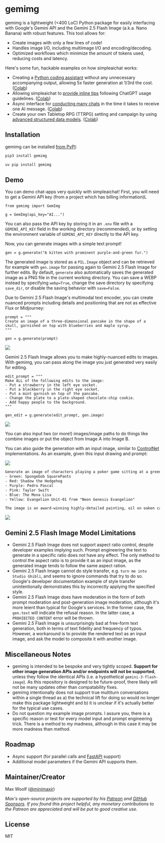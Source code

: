 # gemimg

gemimg is a lightweight (<400 LoC) Python package for easily interfacing with Google's Gemini API and the Gemini 2.5 Flash Image (a.k.a. Nano Banana) with robust features. This tool allows for:

- Create images with only a few lines of code!
- Handles image I/O, including multiimage I/O and encoding/decoding.
- Optimized workflows which minimize the amount of tokens used, reducing costs and latency.

Here's some fun, hackable examples on how simpleaichat works:

- Creating a [Python coding assistant](examples/notebooks/simpleaichat_coding.ipynb) without any unnecessary accompanying output, allowing 5x faster generation at 1/3rd the cost. ([Colab](https://colab.research.google.com/github/minimaxir/simpleaichat/blob/main/examples/notebooks/simpleaichat_coding.ipynb))
- Allowing simpleaichat to [provide inline tips](examples/notebooks/chatgpt_inline_tips.ipynb) following ChatGPT usage guidelines. ([Colab](https://colab.research.google.com/github/minimaxir/simpleaichat/blob/main/examples/notebooks/chatgpt_inline_tips.ipynb))
- Async interface for [conducting many chats](examples/notebooks/simpleaichat_async.ipynb) in the time it takes to receive one AI message. ([Colab](https://colab.research.google.com/github/minimaxir/simpleaichat/blob/main/examples/notebooks/simpleaichat_async.ipynb))
- Create your own Tabletop RPG (TTRPG) setting and campaign by using [advanced structured data models](examples/notebooks/schema_ttrpg.ipynb). ([Colab](https://colab.research.google.com/github/minimaxir/simpleaichat/blob/main/examples/notebooks/schema_ttrpg.ipynb))

## Installation

gemimg can be installed [from PyPI](https://pypi.org/project/gemimg/):

```sh
pip3 install gemimg
```

```sh
uv pip install gemimg
```

## Demo

You can demo chat-apps very quickly with simpleaichat! First, you will need to get a Gemini API key (from a project which has billing information)L

```py3
from gemimg import GemImg

g = GemImg(api_key="AI...")
```

You can also pass the API key by storing it in an `.env` file with a `GEMINI_API_KEY` field in the working directory (recommended), or by setting the environment variable of `GEMINI_API_KEY` directly to the API key.

Now, you can generate images with a simple text prompt!

```py3
gen = g.generate("A kitten with prominent purple-and-green fur.")
```

The generated image is stored as a `PIL.Image` object and can be retrieved for example with `gen.image` for passing again to Gemini 2.5 Flash Image for further edits. By default, `generate` also automatically saves the generated image as a PNG file in the current working directory. You can save a WEBP instead by specifying `webp=True`, change the save directory by specifying `save_dir`, or disable the saving behavior with `save=False`.

Due to Gemini 2.5 Flash Image's multimodal text encoder, you can create nuanced prompts including details and positioning that are not as effective Flux or Midjourney:

```py3
prompt = """
Create an image of a three-dimensional pancake in the shape of a skull, garnished on top with blueberries and maple syrup.
"""

gen = g.generate(prompt)
```

![](/docs/notebooks/gens/7fm8aJD0Lp6ymtkPpqvn0QU@0.5x.webp)

Gemini 2.5 Flash Image allows you to make highly-nuanced edits to images. With gemimg, you can pass along the image you just generated very easily for editing.

```py3
edit_prompt = """
Make ALL of the following edits to the image:
- Put a strawberry in the left eye socket.
- Put a blackberry in the right eye socket.
- Put a mint garnish on top of the pancake.
- Change the plate to a plate-shaped chocolate-chip cookie.
- Add happy people to the background.
"""

gen_edit = g.generate(edit_prompt, gen.image)
```

![](/docs/notebooks/gens/Yfu8aIfpHufVz7IP4_WEsAc@0.5x.webp)

You can also input two (or more!) images/image paths to do things like combine images or put the object from Image A into Image B.

You can also guide the generation with an input image, similar to [ControlNet](https://github.com/lllyasviel/ControlNet) implementations. As an example, given this input drawing and prompt:

![](docs/files/pose_control_base.png)

```txt
Generate an image of characters playing a poker game sitting at a green felt table, directly facing the front. This new image MUST map ALL of the following characters to the poses and facial expressions represented by the specified colors of the provided image:
- Green: Spongebob SquarePants
- Red: Shadow the Hedgehog
- Purple: Pedro Pascal
- Pink: Taylor Swift
- Blue: The Mona Lisa
- Yellow: Evangelion Unit-01 from "Neon Genesis Evangelion"

The image is an award-winning highly-detailed painting, oil on oaken canvas. All characters MUST adhere to the oil on oaken canvas artistic style, even if this varies from their typical styles. All characters must be present individually in the image.
```

![](docs/notebooks/gens/qEC-aPT-Joahz7IP07Lo4Qw.webp)

## Gemini 2.5 Flash Image Model Limitations

- Gemini 2.5 Flash Image does not support aspect ratio control, despite developer examples implying such. Prompt engineering the text to generate in a specific ratio does _not_ have any effect. The only method to control the aspect ratio is to provide it as an input image, as the generated image tends to follow the same aspect ration.
- Gemini 2.5 Flash Image cannot do style transfer, e.g. `turn me into Studio Ghibli`, and seems to ignore commands that try to do so. Google's developer documentation example of style transfer unintentionally demonstrates this by incorrectly applying the specified style.
- Gemini 2.5 Flash Image does have moderation in the form of both prompt moderation and post-generation image moderation, although it's more leient than typical for Google's services. In the former case, the `gen.text` will indicate the refusal reason. In the latter case, a `PROHIBITED_CONTENT` error will be thrown.
- Gemini 2.5 Flash Image is unsurprisingly bad at free-form text generation, both in terms of text fidelity and frequency of typos. However, a workaround is to provide the rendered text as an input image, and ask the model to composite it with another image.

## Miscellaneous Notes

- gemimg is intended to be bespoke and very tightly scoped. **Support for other image generation APIs and/or endpoints will not be supported**, unless they follow the identical APIs (i.e. a hypothetical `gemini-3-flash-image`). As this repository is designed to be future-proof, there likely will not be many updates other than compatability fixes.
- gemimg intentionally does not support true multiturn conversations within a single thread as a) the technical lift for doing so would no longer make this package lightweight and b) it is unclear if it's actually better for the typical use cases.
- Do not question my example image prompts. I assure you, there is a specific reason or test for every model input and prompt engineering trick. There is a method to my madness, although in this case it may be more madness than method.

## Roadmap

- Async support (for parallel calls and [FastAPI](https://fastapi.tiangolo.com) support)
- Additional model parameters if the Gemini API supports them.

## Maintainer/Creator

Max Woolf ([@minimaxir](https://minimaxir.com))

_Max's open-source projects are supported by his [Patreon](https://www.patreon.com/minimaxir) and [GitHub Sponsors](https://github.com/sponsors/minimaxir). If you found this project helpful, any monetary contributions to the Patreon are appreciated and will be put to good creative use._

## License

MIT
